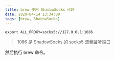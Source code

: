 ```yaml
---
title: brew 使用 ShadowSocks 代理
date: 2020-04-14 13:34:00
tags: [brew, ShadowSocks]
---
```


```
export ALL_PROXY=socks5://127.0.0.1:1086
```

> 1086 是 ShadowSocks 的 socks5 流量监听端口

然后执行 brew 命令。

